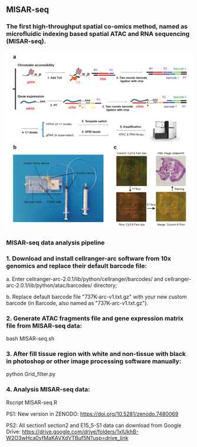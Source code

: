 ## MISAR-seq
### The first high-throughput spatial co-omics method, named as microfluidic indexing based spatial ATAC and RNA sequencing (MISAR-seq).

![image](https://raw.githubusercontent.com/gpenglab/MISAR-seq/main/MISAR-seq.png)

### MISAR-seq data analysis pipeline
### 1. Download and install cellranger-arc software from 10x genomics and replace their default barcode file:
a. Enter cellranger-arc-2.0.1/lib/python/cellranger/barcodes/ and cellranger-arc-2.0.1/lib/python/atac/barcodes/ directory;

b. Replace default barcode file "737K-arc-v1.txt.gz" with your new custom barcode (in Barcode, also named as "737K-arc-v1.txt.gz").

### 2. Generate ATAC fragments file and gene expression matrix file from MISAR-seq data:
bash MISAR-seq.sh

### 3. After fill tissue region with white and non-tissue with black in photoshop or other image processing software manually:
python Grid_filter.py

### 4. Analysis MISAR-seq data:
Rscript MISAR-seq.R

PS1: New version in ZENODO: https://doi.org/10.5281/zenodo.7480069

PS2: All section1 section2 and E15_5-S1 data can download from Google Drive: https://drive.google.com/drive/folders/1xIUkhB-W2O3wHca0yfMaKAVXdVTBuf5N?usp=drive_link
